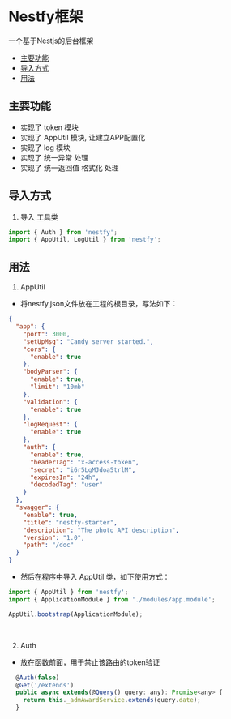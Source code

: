 # Nestfy框架
一个基于Nestjs的后台框架

- [主要功能](#主要功能)
- [导入方式](#导入方式)
- [用法](#用法)

## 主要功能

- 实现了 token 模块
- 实现了 AppUtil 模块, 让建立APP配置化
- 实现了 log 模块
- 实现了 统一异常 处理
- 实现了 统一返回值 格式化 处理

## 导入方式

1. 导入 工具类 
```js
import { Auth } from 'nestfy';
import { AppUtil, LogUtil } from 'nestfy';
```

## 用法

1. AppUtil

  * 将nestfy.json文件放在工程的根目录，写法如下：

```json
{
  "app": {
    "port": 3000,
    "setUpMsg": "Candy server started.",
    "cors": {
      "enable": true
    },
    "bodyParser": {
      "enable": true,
      "limit": "10mb"
    },
    "validation": {
      "enable": true
    },
    "logRequest": {
      "enable": true
    },
    "auth": {
      "enable": true,
      "headerTag": "x-access-token",
      "secret": "i6r5LgMJdoa5trlM",
      "expiresIn": "24h",
      "decodedTag": "user"
    }
  },
  "swagger": {
    "enable": true,
    "title": "nestfy-starter",
    "description": "The photo API description",
    "version": "1.0",
    "path": "/doc"
  }
}
```
  * 然后在程序中导入 AppUtil 类，如下使用方式：

```js
import { AppUtil } from 'nestfy';
import { ApplicationModule } from './modules/app.module';

AppUtil.bootstrap(ApplicationModule);
```
<br>

2. Auth

  * 放在函数前面，用于禁止该路由的token验证

```js
  @Auth(false)
  @Get('/extends')
  public async extends(@Query() query: any): Promise<any> {
    return this._admAwardService.extends(query.date);
  }
```